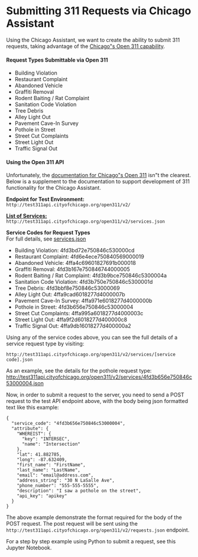 # Submitting 311 Requests via Chicago Assistant
Using the Chicago Assistant, we want to create the ability to submit 311 requests, taking advantage of the [Chicago"s Open 311 capability](http://dev.cityofchicago.org/docs/open311/).

#### Request Types Submittable via Open 311
- Building Violation
- Restaurant Complaint
- Abandoned Vehicle
- Graffiti Removal
- Rodent Baiting / Rat Complaint
- Sanitation Code Violation
- Tree Debris
- Alley Light Out
- Pavement Cave-In Survey
- Pothole in Street
- Street Cut Complaints
- Street Light Out
- Traffic Signal Out

#### Using the Open 311 API
Unfortunately, the [documentation for Chicago"s Open 311](http://dev.cityofchicago.org/docs/open311/) isn"t the clearest. Below is a supplement to the documentation to support development of 311 functionality for the Chicago Assistant.

**Endpoint for Test Environment:** `http://test311api.cityofchicago.org/open311/v2/`

[**List of Services:**](http://test311api.cityofchicago.org/open311/v2/services.json) `http://test311api.cityofchicago.org/open311/v2/services.json`

**Service Codes for Request Types**  
For full details, see [services.json]()
- Building Violation: 4fd3bd72e750846c530000cd
- Restaurant Complaint: 4fd6e4ece750840569000019
- Abandoned Vehicle: 4ffa4c69601827691b000018
- Graffiti Removal: 4fd3b167e750846744000005
- Rodent Baiting / Rat Complaint: 4fd3b9bce750846c5300004a
- Sanitation Code Violation: 4fd3b750e750846c5300001d
- Tree Debris: 4fd3bbf8e750846c53000069
- Alley Light Out: 4ffa9cad6018277d4000007b
- Pavement Cave-In Survey: 4ffa971e6018277d4000000b
- Pothole in Street: 4fd3b656e750846c53000004
- Street Cut Complaints: 4ffa995a6018277d4000003c
- Street Light Out: 4ffa9f2d6018277d400000c8
- Traffic Signal Out: 4ffa9db16018277d400000a2

Using any of the service codes above, you can see the full details of a service request type by visiting:

 `http://test311api.cityofchicago.org/open311/v2/services/[service code].json`

As an example, see the details for the pothole request type: http://test311api.cityofchicago.org/open311/v2/services/4fd3b656e750846c53000004.json


Now, in order to submit a request to the server, you need to send a POST request to the test API endpoint above, with the body being json formatted text like this example:  

```
{
  "service_code": "4fd3b656e750846c53000004",
  "attribute": {
    "WHEREIST": {
      "key": "INTERSEC",
      "name": "Intersection"
    },
    "lat": 41.882785,
    "long": -87.632409,
    "first_name": "FirstName",
    "last_name": "LastName",
    "email": "email@address.com",
    "address_string": "30 N LaSalle Ave",
    "phone_number": "555-555-5555",
    "description": "I saw a pothole on the street",
    "api_key": "apikey"
  }
}
```

The above example demonstrate the format required for the body of the POST request. The post request will be sent using the `http://test311api.cityofchicago.org/open311/v2/requests.json` endpoint.

For a step by step example using Python to submit a request, see this Jupyter Notebook.
